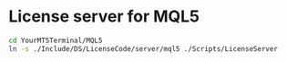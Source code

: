 # License server for MQL5

```bash
cd YourMT5Terminal/MQL5
ln -s ./Include/DS/LicenseCode/server/mql5 ./Scripts/LicenseServer
```
